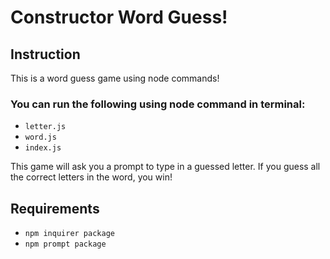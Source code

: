 # Constructor Word Guess!

## Instruction
This is a word guess game using node commands!

### You can run the following using node command in terminal:

* `letter.js`
* `word.js`
* `index.js`

This game will ask you a prompt to type in a guessed letter. 
If you guess all the correct letters in the word,
you win!

## Requirements
* `npm inquirer package`
* `npm prompt package`




